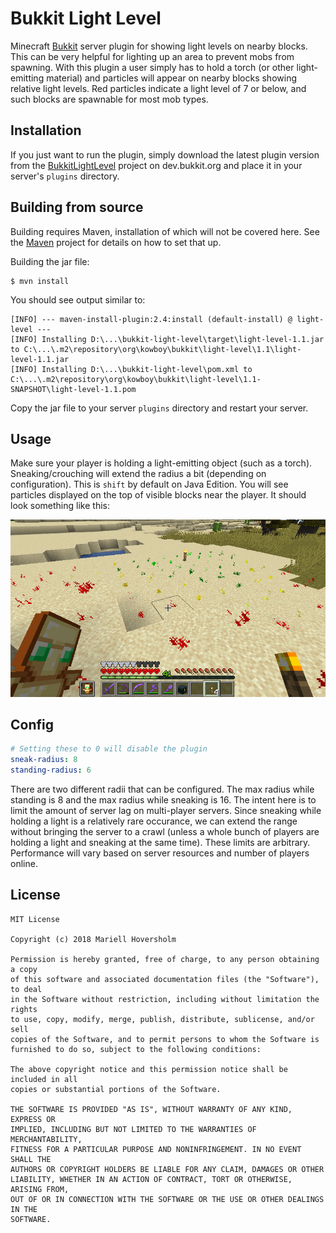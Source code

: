 # Bukkit Light Level

Minecraft [Bukkit](https://bukkit.org) server plugin for showing light levels on nearby blocks.
This can be very helpful for lighting up an area to prevent mobs from spawning. 
With this plugin a user simply has to hold a torch (or other light-emitting material) and particles
will appear on nearby blocks showing relative light levels. Red particles indicate a light level of 7 or below, and
such blocks are spawnable for most mob types.

## Installation

If you just want to run the plugin, simply download the latest plugin version from the [BukkitLightLevel](https://dev.bukkit.org/projects/bukkitlightlevel)
project on dev.bukkit.org and place it in your server's `plugins` directory.

## Building from source

Building requires Maven, installation of which will not be covered here. See the [Maven](http://maven.apache.org/) 
project for details on how to set that up.

Building the jar file:

```shell
$ mvn install
```

You should see output similar to:

```
[INFO] --- maven-install-plugin:2.4:install (default-install) @ light-level ---
[INFO] Installing D:\...\bukkit-light-level\target\light-level-1.1.jar to C:\...\.m2\repository\org\kowboy\bukkit\light-level\1.1\light-level-1.1.jar
[INFO] Installing D:\...\bukkit-light-level\pom.xml to C:\...\.m2\repository\org\kowboy\bukkit\light-level\1.1-SNAPSHOT\light-level-1.1.pom
```

Copy the jar file to your server `plugins` directory and restart your server.

## Usage

Make sure your player is holding a light-emitting object (such as a torch). Sneaking/crouching will extend the radius a 
bit (depending on configuration). This is `shift` by default on Java Edition. You will see particles displayed on the 
top of visible blocks near the player. It should look something like this:

![screenshot](screenshot.png)

## Config

```yaml
# Setting these to 0 will disable the plugin
sneak-radius: 8
standing-radius: 6
```
There are two different radii that can be configured. The max radius while standing is 8 and the max radius while 
sneaking is 16. The intent here is to limit the amount of server lag on multi-player servers. Since sneaking while 
holding a light is a relatively rare occurance, we can extend the range without bringing the server to a crawl (unless
a whole bunch of players are holding a light and sneaking at the same time). These limits are arbitrary. Performance will
vary based on server resources and number of players online.

## License

```
MIT License

Copyright (c) 2018 Mariell Hoversholm

Permission is hereby granted, free of charge, to any person obtaining a copy
of this software and associated documentation files (the "Software"), to deal
in the Software without restriction, including without limitation the rights
to use, copy, modify, merge, publish, distribute, sublicense, and/or sell
copies of the Software, and to permit persons to whom the Software is
furnished to do so, subject to the following conditions:

The above copyright notice and this permission notice shall be included in all
copies or substantial portions of the Software.

THE SOFTWARE IS PROVIDED "AS IS", WITHOUT WARRANTY OF ANY KIND, EXPRESS OR
IMPLIED, INCLUDING BUT NOT LIMITED TO THE WARRANTIES OF MERCHANTABILITY,
FITNESS FOR A PARTICULAR PURPOSE AND NONINFRINGEMENT. IN NO EVENT SHALL THE
AUTHORS OR COPYRIGHT HOLDERS BE LIABLE FOR ANY CLAIM, DAMAGES OR OTHER
LIABILITY, WHETHER IN AN ACTION OF CONTRACT, TORT OR OTHERWISE, ARISING FROM,
OUT OF OR IN CONNECTION WITH THE SOFTWARE OR THE USE OR OTHER DEALINGS IN THE
SOFTWARE.
```
